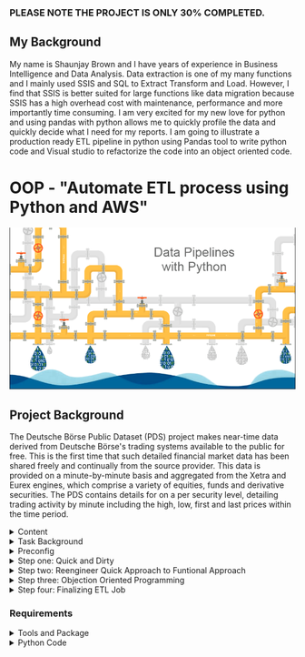 ### PLEASE NOTE THE PROJECT IS ONLY 30% COMPLETED.

## My Background

My name is Shaunjay Brown and I have years of experience in Business Intelligence and Data Analysis. Data extraction is one of my many functions and I mainly used SSIS and SQL to Extract Transform and Load. However, I find that SSIS is better suited for large functions like data migration because SSIS has a high overhead cost with maintenance, performance and more importantly time consuming.
I am very excited for my new love for python and using pandas with python allows me to quickly profile the data and quickly decide what I need for my reports. I am going to illustrate a production ready ETL pipeline in python using Pandas tool to write python code and Visual studio to refactorize the code into an object oriented code.

# OOP - "Automate ETL process using Python and AWS"

![contract](Images/data_python.png)

## Project Background

The Deutsche Börse Public Dataset (PDS) project makes near-time data derived from Deutsche Börse's trading systems available to the public for free. This is the first time that such detailed financial market data has been shared freely and continually from the source provider. This data is provided on a minute-by-minute basis and aggregated from the Xetra and Eurex engines, which comprise a variety of equities, funds and derivative securities. The PDS contains details for on a per security level, detailing trading activity by minute including the high, low, first and last prices within the time period.

<details>
<summary> Content </summary>

- Preconfig
  - Set up virtual Environment
  - Set up AWS
- Quick and Dirty Approach - Pandas.

- Functional Approach - Pandas.

- Object Oriented Approach - Visual Studio.

---

</details>
<details>
<summary> Task Background </summary>

![Source Report](Images/xetra_report_src.png)

Above is a sample of the data set as an example, the first columnists, the ISIN the
International Securities Identification Number, each entry of an ISIN shows basic information such as the security type and security ID. The StartPrice, MaxPrice, MinPrice EndPrce and shows how many trade volumes and the number of trades.

The case study shows that our client requirements would like to implement a report that is looking like this.

![Weekly Report](Images/xetra_wkly_report.png)

Here we see an aggregation of the ISIN ends on a daily basis and what we want to know are the opening,closing, minimum and maximum price, the daily traded volume and the change of the current day's closing price compared to the previous trading days
Our task now is to create a production ready python data job that is extracting, the source xetra dataset data set from the xetra as S3 buckets since the last run of the job and saves the report in the
target S3 bucket Above This project has four levels of difficulty, with each design increasing in complexity and capability. Each level is critical to the overall project and is recommended to complete all four levels.
--

</details>

<details>
<summary>Preconfig </summary>

#### Set up virtual Environment

    * Virtual Environment -> virtualenv
    * pip
    * setuptools
    * wheel
    * pandas

#### Set up AWS

    * AWS account or register an account for free
    * IAM -> Users -> Add User (create a nane)-> Access type (Programmatic access)
      - Attach existing policies -> Filter police (s3) -> AmazonS3Full Access -> create user
      - Download the CSV file -> Acces Key Id and Secret access key
    * Add Access Key Id and Secret Access key to the environment variables

#### Install AWS CLI

    * open your environment -> (Mac) source ~/.bash_profile or (Windows) pipenv shell
    * mac -> pip3 install awscli windows -> pipenv install awscli
    * Type aws configure and Acces Key Id and Secret access key.. see below

![Weekly Report](Images/aws_configure.png) \* Test connection with the your account and Deutche.. see below
![Weekly Report](Images/aws_deutche1.png)

---

</details>

<details>
<summary> Step one: Quick and Dirty</summary>

- **Level One** [`access_xetra_data.ipynb`](Starter-Code/accessing_the_xetra_data.ipynb)
  The goal of this python code is to quickly connect to the project AWS S3 bucket (xetra -proj01) and pull the data file from Deutshce Boerse (deutsche-boerde-extra-pds) AWS S3 bucket.. <span style="color:blue">See Below _blue_ text</span>

  ![Weekly Report](Images/accessing.png)

- **Level Two** - [`quick_xetra_etl.ipynb`](Starter-Code/quick_xetra_etl.ipynb) This illustrate build upon Level One by developing a report that in the future we will automate.. <span style="color:blue">See Below _blue_ text</span>

  ![Weekly Report](Images/variable.png)

  ![Weekly Report](Images/quick_report.png)

---

</details>
  
<details>
<summary>Step two: Reengineer Quick Approach to Funtional Approach </summary>

- This approach allows us to structure our code in small chunks. The functional approach relies on a given input argument and because functions are created in a modular way it lends to a clean and reusable code.

- **Adapter Layer** [`Adapter_Layer.ipynb`](Starter-Code/Adapter_Layer.ipynb)
  This layer has four functions.

  - When the read_csv_to_df function is invoked it reads the csv file(s) and return as a Data Frame.
  - When the write_df_s3 function is invoked the function writes to the S3 bucket as parquet file from the DataFrame.
  - When the write_df_s3_csv function is invoked the function writes to the S3 bucket as csv file from the DataFrame.
  - When the list_files_in_prefix function is invoked the function return all file with a prefix on the S3 bucket. return a list of all the file name containing the prfix in the key

- **Application Layer**[`Application_Layer.ipynb`](Starter-Code/Application_Layer.ipynb)
  This Layer use the Extract Transform, and Load (ETL) structure

  - When the extract function is invoked the function first use list_files_in_prefix function reads the prefix file and then the read_csv_to_df function to read the files as a csv file then extract the data and return as a DataFrame

  - When the transform_report1 is invoked the function use the DataFrame from the extract function and then Trnsform the data to aggregated columns that is filter by date and then return a DataFrame (report)
  - When the load function is invoked we first use the write function that include the key as date string

- **Application Layer - not core** [`Application_2.ipynb`](Starter-Code/Application_2.ipynb)]

- **Main Entrypoint Layer** [`Main_Entry.ipynb`](Starter-Code/Main_Entry.ipynb)

---

</details>
<details>
<summary> Step three: Objection Oriented Programming </summary>
--
</details>

<details>
<summary> Step four: Finalizing ETL Job </summary>
---
</details>

### Requirements

<details>
<summary>Tools and Package</summary>

- Python 3.9
- Jupyter Notebook
- Github
- Visual Studio
- pandas, boto3, pyyaml, awscli, jupyter, pylint, moto, coverage, memory-profile

---

</details>

<details>
<summary>Python Code</summary>

- Target format parquet
- First date for the report
- Auto-detection of the source files to be processed
- Configurable production-ready Python job

<details>
<summary>Best Practice Python</summary>

#### Best practices in developing Python code

- Design Princples
- Clean Coding
- Virtual Environments
- Configuration
- Logging
- Folder setup
- Unit Testing
- Exception Handling
- Lintig

© 2021 Trilogy Education Services, a 2U, Inc. brand. All Rights Reserved.
